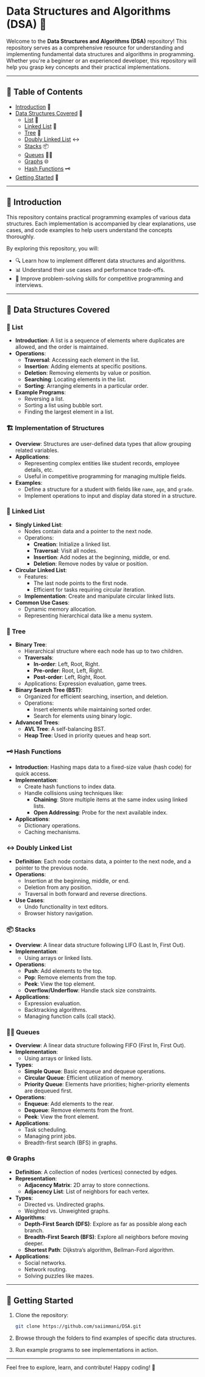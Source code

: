 # Data Structures and Algorithms (DSA) 🌟

Welcome to the **Data Structures and Algorithms (DSA)** repository! This repository serves as a comprehensive resource for understanding and implementing fundamental data structures and algorithms in programming. Whether you're a beginner or an experienced developer, this repository will help you grasp key concepts and their practical implementations.

---

## 📖 Table of Contents

- [Introduction](#introduction) 📝
- [Data Structures Covered](#data-structures-covered) 📂
  - [List](#list) 📜
  - [Linked List](#linked-list) 🔗
  - [Tree](#tree) 🌳
  - [Doubly Linked List](#doubly-linked-list) ↔️
  - [Stacks](#stacks) 📦
  - [Queues](#queues) 🚶‍♂️
  - [Graphs](#graphs) 🌐
  - [Hash Functions](#hash-functions) 🗝️
- [Getting Started](#getting-started) 🚀

---

## 📝 Introduction

This repository contains practical programming examples of various data structures. Each implementation is accompanied by clear explanations, use cases, and code examples to help users understand the concepts thoroughly.

By exploring this repository, you will:
- 🔍 Learn how to implement different data structures and algorithms.
- 📊 Understand their use cases and performance trade-offs.
- 🧠 Improve problem-solving skills for competitive programming and interviews.

---

## 📂 Data Structures Covered

### 📜 List
- **Introduction**: A list is a sequence of elements where duplicates are allowed, and the order is maintained.
- **Operations**:
  - **Traversal**: Accessing each element in the list.
  - **Insertion**: Adding elements at specific positions.
  - **Deletion**: Removing elements by value or position.
  - **Searching**: Locating elements in the list.
  - **Sorting**: Arranging elements in a particular order.
- **Example Programs**:
  - Reversing a list.
  - Sorting a list using bubble sort.
  - Finding the largest element in a list.

### 🏗️ Implementation of Structures
- **Overview**: Structures are user-defined data types that allow grouping related variables.
- **Applications**:
  - Representing complex entities like student records, employee details, etc.
  - Useful in competitive programming for managing multiple fields.
- **Examples**:
  - Define a structure for a student with fields like `name`, `age`, and `grade`.
  - Implement operations to input and display data stored in a structure.

### 🔗 Linked List
- **Singly Linked List**:
  - Nodes contain data and a pointer to the next node.
  - Operations:
    - **Creation**: Initialize a linked list.
    - **Traversal**: Visit all nodes.
    - **Insertion**: Add nodes at the beginning, middle, or end.
    - **Deletion**: Remove nodes by value or position.
- **Circular Linked List**:
  - Features:
    - The last node points to the first node.
    - Efficient for tasks requiring circular iteration.
  - **Implementation**: Create and manipulate circular linked lists.
- **Common Use Cases**:
  - Dynamic memory allocation.
  - Representing hierarchical data like a menu system.

### 🌳 Tree
- **Binary Tree**:
  - Hierarchical structure where each node has up to two children.
  - **Traversals**:
    - **In-order**: Left, Root, Right.
    - **Pre-order**: Root, Left, Right.
    - **Post-order**: Left, Right, Root.
  - Applications: Expression evaluation, game trees.
- **Binary Search Tree (BST)**:
  - Organized for efficient searching, insertion, and deletion.
  - Operations:
    - Insert elements while maintaining sorted order.
    - Search for elements using binary logic.
- **Advanced Trees**:
  - **AVL Tree**: A self-balancing BST.
  - **Heap Tree**: Used in priority queues and heap sort.

### 🗝️ Hash Functions
- **Introduction**: Hashing maps data to a fixed-size value (hash code) for quick access.
- **Implementation**:
  - Create hash functions to index data.
  - Handle collisions using techniques like:
    - **Chaining**: Store multiple items at the same index using linked lists.
    - **Open Addressing**: Probe for the next available index.
- **Applications**:
  - Dictionary operations.
  - Caching mechanisms.

### ↔️ Doubly Linked List
- **Definition**: Each node contains data, a pointer to the next node, and a pointer to the previous node.
- **Operations**:
  - Insertion at the beginning, middle, or end.
  - Deletion from any position.
  - Traversal in both forward and reverse directions.
- **Use Cases**:
  - Undo functionality in text editors.
  - Browser history navigation.

### 📦 Stacks
- **Overview**: A linear data structure following LIFO (Last In, First Out).
- **Implementation**:
  - Using arrays or linked lists.
- **Operations**:
  - **Push**: Add elements to the top.
  - **Pop**: Remove elements from the top.
  - **Peek**: View the top element.
  - **Overflow/Underflow**: Handle stack size constraints.
- **Applications**:
  - Expression evaluation.
  - Backtracking algorithms.
  - Managing function calls (call stack).

### 🚶‍♂️ Queues
- **Overview**: A linear data structure following FIFO (First In, First Out).
- **Implementation**:
  - Using arrays or linked lists.
- **Types**:
  - **Simple Queue**: Basic enqueue and dequeue operations.
  - **Circular Queue**: Efficient utilization of memory.
  - **Priority Queue**: Elements have priorities; higher-priority elements are dequeued first.
- **Operations**:
  - **Enqueue**: Add elements to the rear.
  - **Dequeue**: Remove elements from the front.
  - **Peek**: View the front element.
- **Applications**:
  - Task scheduling.
  - Managing print jobs.
  - Breadth-first search (BFS) in graphs.

### 🌐 Graphs
- **Definition**: A collection of nodes (vertices) connected by edges.
- **Representation**:
  - **Adjacency Matrix**: 2D array to store connections.
  - **Adjacency List**: List of neighbors for each vertex.
- **Types**:
  - Directed vs. Undirected graphs.
  - Weighted vs. Unweighted graphs.
- **Algorithms**:
  - **Depth-First Search (DFS)**: Explore as far as possible along each branch.
  - **Breadth-First Search (BFS)**: Explore all neighbors before moving deeper.
  - **Shortest Path**: Dijkstra’s algorithm, Bellman-Ford algorithm.
- **Applications**:
  - Social networks.
  - Network routing.
  - Solving puzzles like mazes.

---

## 🚀 Getting Started

1. Clone the repository:
   ```bash
   git clone https://github.com/saiimmani/DSA.git
   ```

2. Browse through the folders to find examples of specific data structures.

3. Run example programs to see implementations in action.

---

Feel free to explore, learn, and contribute! Happy coding! 🎉

